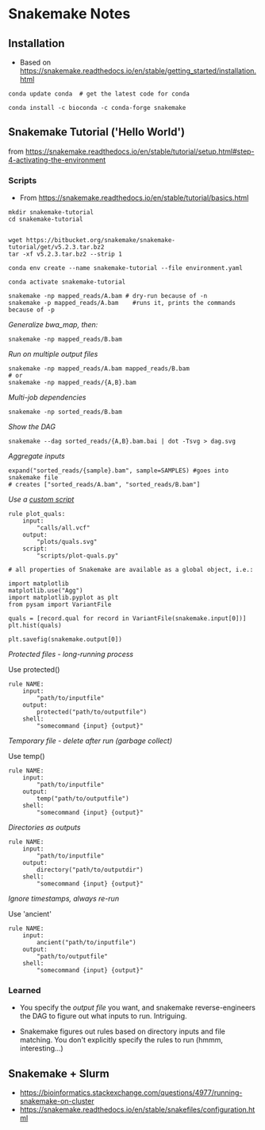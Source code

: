 # Snakemake Notes


## Installation

* Based on https://snakemake.readthedocs.io/en/stable/getting_started/installation.html

```
conda update conda  # get the latest code for conda

conda install -c bioconda -c conda-forge snakemake
```

## Snakemake Tutorial ('Hello World')

from https://snakemake.readthedocs.io/en/stable/tutorial/setup.html#step-4-activating-the-environment

### Scripts

* From https://snakemake.readthedocs.io/en/stable/tutorial/basics.html

```
mkdir snakemake-tutorial
cd snakemake-tutorial


wget https://bitbucket.org/snakemake/snakemake-tutorial/get/v5.2.3.tar.bz2
tar -xf v5.2.3.tar.bz2 --strip 1

conda env create --name snakemake-tutorial --file environment.yaml

conda activate snakemake-tutorial
```

```
snakemake -np mapped_reads/A.bam # dry-run because of -n
snakemake -p mapped_reads/A.bam    #runs it, prints the commands because of -p
```

*Generalize bwa_map, then:*

```
snakemake -np mapped_reads/B.bam
```

*Run on multiple output files*

```
snakemake -np mapped_reads/A.bam mapped_reads/B.bam
# or
snakemake -np mapped_reads/{A,B}.bam
```

*Multi-job dependencies*

```
snakemake -np sorted_reads/B.bam
```

*Show the DAG*

```
snakemake --dag sorted_reads/{A,B}.bam.bai | dot -Tsvg > dag.svg
```


*Aggregate inputs*

```
expand("sorted_reads/{sample}.bam", sample=SAMPLES) #goes into snakemake file
# creates ["sorted_reads/A.bam", "sorted_reads/B.bam"]
```

*Use a [custom script](https://snakemake.readthedocs.io/en/stable/snakefiles/rules.html#snakefiles-external-scripts)*

```
rule plot_quals:
    input:
        "calls/all.vcf"
    output:
        "plots/quals.svg"
    script:
        "scripts/plot-quals.py"

# all properties of Snakemake are available as a global object, i.e.:

import matplotlib
matplotlib.use("Agg")
import matplotlib.pyplot as plt
from pysam import VariantFile

quals = [record.qual for record in VariantFile(snakemake.input[0])]
plt.hist(quals)

plt.savefig(snakemake.output[0])
```

*Protected files - long-running process*

Use protected()

```
rule NAME:
    input:
        "path/to/inputfile"
    output:
        protected("path/to/outputfile")
    shell:
        "somecommand {input} {output}"
```

*Temporary file - delete after run (garbage collect)*

Use temp()

```
rule NAME:
    input:
        "path/to/inputfile"
    output:
        temp("path/to/outputfile")
    shell:
        "somecommand {input} {output}"
```

*Directories as outputs*

```
rule NAME:
    input:
        "path/to/inputfile"
    output:
        directory("path/to/outputdir")
    shell:
        "somecommand {input} {output}"
```

*Ignore timestamps, always re-run*

Use 'ancient'

```
rule NAME:
    input:
        ancient("path/to/inputfile")
    output:
        "path/to/outputfile"
    shell:
        "somecommand {input} {output}"
```


### Learned

* You specify the *output file* you want, and snakemake reverse-engineers the DAG to figure out what inputs to run. Intriguing.

* Snakemake figures out rules based on directory inputs and file matching. You don't explicitly specify the rules to run (hmmm, interesting...)


## Snakemake + Slurm

* https://bioinformatics.stackexchange.com/questions/4977/running-snakemake-on-cluster
* https://snakemake.readthedocs.io/en/stable/snakefiles/configuration.html